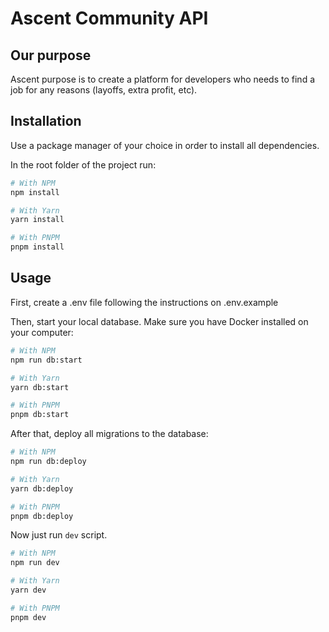 # Ascent Community API

## Our purpose

Ascent purpose is to create a platform for developers who needs to find a job for any reasons (layoffs, extra profit, etc).

## Installation

Use a package manager of your choice in order to install all dependencies.

In the root folder of the project run:

```bash
# With NPM
npm install

# With Yarn
yarn install

# With PNPM
pnpm install
```

## Usage

First, create a .env file following the instructions on .env.example

Then, start your local database. Make sure you have Docker installed on your computer:

```bash
# With NPM
npm run db:start

# With Yarn
yarn db:start

# With PNPM
pnpm db:start
```

After that, deploy all migrations to the database:

```bash
# With NPM
npm run db:deploy

# With Yarn
yarn db:deploy

# With PNPM
pnpm db:deploy
```

<!-- You can also populate the db using seed command:

```bash
# With NPM
npm run db:seed

# With Yarn
yarn db:seed

# With PNPM
pnpm db:seed
``` -->

Now just run `dev` script.

```bash
# With NPM
npm run dev

# With Yarn
yarn dev

# With PNPM
pnpm dev
```

